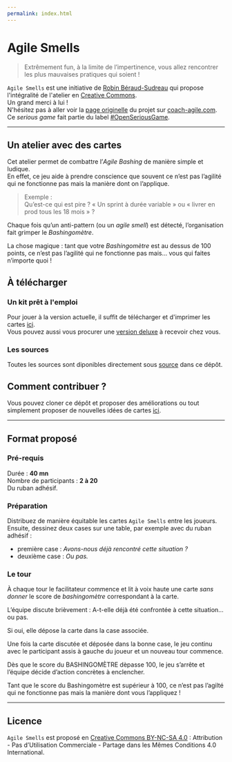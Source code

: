 ```yaml
---
permalink: index.html
---
```


# Agile Smells

>Extrêmement fun, à la limite de l’impertinence, vous allez rencontrer les plus mauvaises pratiques qui soient !

`Agile Smells` est une initiative de [Robin Béraud-Sudreau](https://coach-agile.com/) qui propose l'intégralité de l'atelier en [Creative Commons](https://creativecommons.org/licenses/by-nc-sa/4.0/).  
Un grand merci à lui !  
N'hésitez pas à aller voir la [page originelle](https://coach-agile.com/2019/06/agile-bashing-serious-game-agile-smells/) du projet sur [coach-agile.com](https://coach-agile.com/serious-game/agile-smells/).  
Ce _serious game_ fait partie du label [#OpenSeriousGame](https://openseriousgames.org/).

---
## Un atelier avec des cartes

Cet atelier permet de combattre l’_Agile Bashing_ de manière simple et ludique.  
En effet, ce jeu aide à prendre conscience que souvent ce n’est pas l’agilité qui ne fonctionne pas mais la manière dont on l’applique.

> Exemple :  
Qu’est-ce qui est pire ? « Un sprint à durée variable » ou « livrer en prod tous les 18 mois » ?

Chaque fois qu’un anti-pattern (ou un _agile smell_) est détecté, l’organisation fait grimper le _Bashingomètre_.

La chose magique : tant que votre _Bashingomètre_ est au dessus de 100 points, ce n’est pas l’agilité qui ne fonctionne pas mais… vous qui faites n’importe quoi !

## À télécharger

### Un kit prêt à l'emploi

Pour jouer à la version actuelle, il suffit de télécharger et d'imprimer les cartes [ici](kit/AGILE-SMELLS-SERIOUS-GAME-KIT-V2.pdf).  
Vous pouvez aussi vous procurer une [version deluxe](https://coach-agile.com/produit/agile-smells/) à recevoir chez vous.

### Les sources

Toutes les sources sont diponibles directement sous [source](source/AGILE-SMELLS-DIY-V5.pdf) dans ce dépôt.

## Comment contribuer ?

Vous pouvez cloner ce dépôt et proposer des améliorations ou tout simplement proposer de nouvelles idées de cartes [ici](https://github.com/Zenigata/Agile-Smells/issues).

---
## Format proposé

### Pré-requis

Durée : **40 mn**  
Nombre de participants : **2 à 20**  
Du ruban adhésif.

### Préparation

Distribuez de manière équitable les cartes `Agile Smells` entre les joueurs.  
Ensuite, dessinez deux cases sur une table, par exemple avec du ruban adhésif :
 * première case : _Avons-nous déjà rencontré cette situation ?_
 * deuxième case : _Ou pas._

 ### Le tour

À chaque tour le facilitateur commence et lit à voix haute une carte _sans donner_ le score de _bashingomètre_ correspondant à la carte.

L’équipe discute brièvement : A-t-elle déjà été confrontée à cette situation… ou pas.

Si oui, elle dépose la carte dans la case associée.

Une fois la carte discutée et déposée dans la bonne case, le jeu continu avec le participant assis à gauche du joueur et un nouveau tour commence.

Dès que le score du BASHINGOMÈTRE dèpasse 100, le jeu s’arrête et l’équipe décide d’action concrètes à enclencher.

Tant que le score du Bashingomètre est supérieur à 100, ce n’est pas l’agilté qui ne fonctionne pas mais la manière dont vous l’appliquez !

---
## Licence

`Agile Smells` est proposé en [Creative Commons BY-NC-SA 4.0](https://creativecommons.org/licenses/by-nc-sa/4.0/deed.fr) : Attribution - Pas d’Utilisation Commerciale - Partage dans les Mêmes Conditions 4.0 International.
